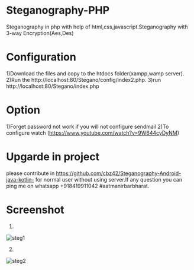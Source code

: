 # Steganography-PHP
Steganography in php with help of html,css,javascript.Steganography with 3-way Encryption(Aes,Des)
# Configuration
1)Download the files and copy to the htdocs folder(xampp,wamp server).
2)Run the http://localhost:80/Stegano/config/index2.php.
3)run http://localhost:80/Stegano/index.php
# Option
1)Forget password not work if you will not configure sendmail
2)To configure watch (https://www.youtube.com/watch?v=9W644cyDyNM)

# Upgarde in project
please contribute in https://github.com/cbz42/Steganography-Android-java-kotlin- for normal user without using server.If any question you can ping me on whatsapp +918419911042
#aatmanirbarbharat.

# Screenshot
1)
![steg1](https://user-images.githubusercontent.com/29067160/87424940-80b40a00-c5fa-11ea-89ea-abf5258e52ba.PNG)


2)
![steg2](https://user-images.githubusercontent.com/29067160/87425085-af31e500-c5fa-11ea-9bc5-80f9db23c43b.PNG)


